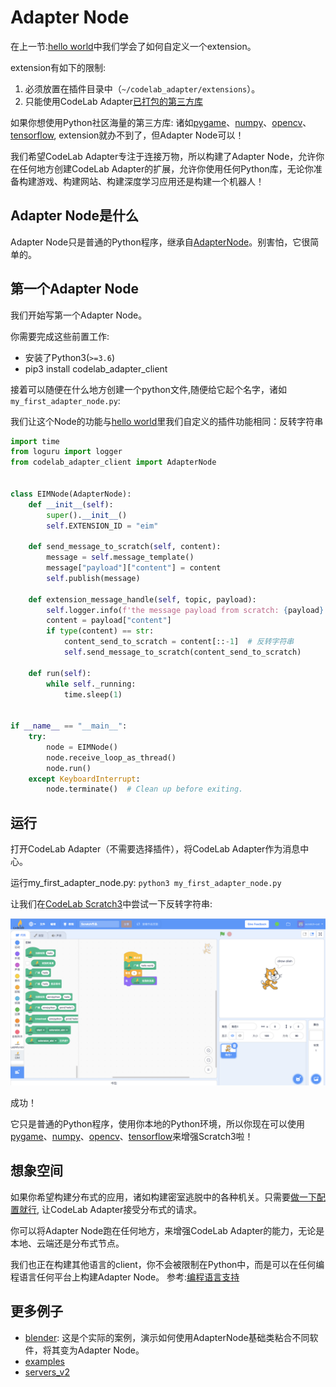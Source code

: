 # Adapter Node
在上一节:[hello world](/dev_guide/helloworld/)中我们学会了如何自定义一个extension。

extension有如下的限制:

1.  必须放置在插件目录中（`~/codelab_adapter/extensions`）。
2.  只能使用CodeLab Adapter[已打包的第三方库](https://github.com/Scratch3Lab/codelab_adapter_extensions/wiki)

如果你想使用Python社区海量的第三方库: 诸如[pygame](https://github.com/pygame/pygame)、[numpy](https://github.com/numpy/numpy)、[opencv](https://github.com/opencv/opencv)、[tensorflow](https://github.com/tensorflow/tensorflow), extension就办不到了，但Adapter Node可以！

我们希望CodeLab Adapter专注于连接万物，所以构建了Adapter Node，允许你在任何地方创建CodeLab Adapter的扩展，允许你使用任何Python库，无论你准备构建游戏、构建网站、构建深度学习应用还是构建一个机器人！

## Adapter Node是什么
Adapter Node只是普通的Python程序，继承自[AdapterNode](https://github.com/Scratch3Lab/codelab_adapter_client_python/blob/master/codelab_adapter_client/base.py#L174)。别害怕，它很简单的。

## 第一个Adapter Node
我们开始写第一个Adapter Node。

你需要完成这些前置工作:

*  安装了Python3(`>=3.6`)
*  pip3 install codelab_adapter_client

接着可以随便在什么地方创建一个python文件,随便给它起个名字，诸如`my_first_adapter_node.py`:

我们让这个Node的功能与[hello world](/dev_guide/helloworld/)里我们自定义的插件功能相同：反转字符串

```python
import time
from loguru import logger
from codelab_adapter_client import AdapterNode


class EIMNode(AdapterNode):
    def __init__(self):
        super().__init__()
        self.EXTENSION_ID = "eim"

    def send_message_to_scratch(self, content):
        message = self.message_template()
        message["payload"]["content"] = content
        self.publish(message)

    def extension_message_handle(self, topic, payload):
        self.logger.info(f'the message payload from scratch: {payload}')
        content = payload["content"]
        if type(content) == str:
            content_send_to_scratch = content[::-1]  # 反转字符串
            self.send_message_to_scratch(content_send_to_scratch)

    def run(self):
        while self._running:
            time.sleep(1)


if __name__ == "__main__":
    try:
        node = EIMNode()
        node.receive_loop_as_thread()
        node.run()
    except KeyboardInterrupt:
        node.terminate()  # Clean up before exiting.
```

## 运行
打开CodeLab Adapter（不需要选择插件），将CodeLab Adapter作为消息中心。

运行my_first_adapter_node.py: `python3 my_first_adapter_node.py`

让我们在[CodeLab Scratch3](https://scratch3v2.codelab.club/)中尝试一下反转字符串:

<img width="800px" src="../../img/v2/helloworld_extension.png"/>

成功！

它只是普通的Python程序，使用你本地的Python环境，所以你现在可以使用[pygame](https://github.com/pygame/pygame)、[numpy](https://github.com/numpy/numpy)、[opencv](https://github.com/opencv/opencv)、[tensorflow](https://github.com/tensorflow/tensorflow)来增强Scratch3啦！


## 想象空间
如果你希望构建分布式的应用，诸如构建密室逃脱中的各种机关。只需要[做一下配置就行](https://adapterv2.codelab.club/user_guide/settings/#open_message_hub), 让CodeLab Adapter接受分布式的请求。

你可以将Adapter Node跑在任何地方，来增强CodeLab Adapter的能力，无论是本地、云端还是分布式节点。

我们也正在构建其他语言的client，你不会被限制在Python中，而是可以在任何编程语言任何平台上构建Adapter Node。 参考:[编程语言支持](/dev_guide/multi-language-support/)

## 更多例子
*  [blender](/extension_guide/blender/): 这是个实际的案例，演示如何使用AdapterNode基础类粘合不同软件，将其变为Adapter Node。
*  [examples](https://github.com/Scratch3Lab/codelab_adapter_client_python/tree/master/examples)
*  [servers_v2](https://github.com/Scratch3Lab/codelab_adapter_extensions/tree/master/servers_v2)